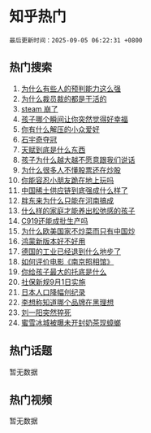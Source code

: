 # 知乎热门

`最后更新时间：2025-09-05 06:22:31 +0800`

## 热门搜索

1. [为什么有些人的预判能力这么强](https://www.zhihu.com/search?q=%E4%B8%BA%E4%BB%80%E4%B9%88%E6%9C%89%E4%BA%9B%E4%BA%BA%E7%9A%84%E9%A2%84%E5%88%A4%E8%83%BD%E5%8A%9B%E8%BF%99%E4%B9%88%E5%BC%BA)
1. [为什么裁员裁的都是干活的](https://www.zhihu.com/search?q=%E4%B8%BA%E4%BB%80%E4%B9%88%E8%A3%81%E5%91%98%E8%A3%81%E7%9A%84%E9%83%BD%E6%98%AF%E5%B9%B2%E6%B4%BB%E7%9A%84)
1. [steam 崩了](https://www.zhihu.com/search?q=steam%20%E5%B4%A9%E4%BA%86)
1. [孩子哪个瞬间让你突然觉得好幸福](https://www.zhihu.com/search?q=%E5%AD%A9%E5%AD%90%E5%93%AA%E4%B8%AA%E7%9E%AC%E9%97%B4%E8%AE%A9%E4%BD%A0%E7%AA%81%E7%84%B6%E8%A7%89%E5%BE%97%E5%A5%BD%E5%B9%B8%E7%A6%8F)
1. [你有什么解压的小众爱好](https://www.zhihu.com/search?q=%E4%BD%A0%E6%9C%89%E4%BB%80%E4%B9%88%E8%A7%A3%E5%8E%8B%E7%9A%84%E5%B0%8F%E4%BC%97%E7%88%B1%E5%A5%BD)
1. [石宇奇夺冠](https://www.zhihu.com/search?q=%E7%9F%B3%E5%AE%87%E5%A5%87%E5%A4%BA%E5%86%A0)
1. [天赋到底是什么东西](https://www.zhihu.com/search?q=%E5%A4%A9%E8%B5%8B%E5%88%B0%E5%BA%95%E6%98%AF%E4%BB%80%E4%B9%88%E4%B8%9C%E8%A5%BF)
1. [孩子为什么越大越不愿意跟我们说话](https://www.zhihu.com/search?q=%E5%AD%A9%E5%AD%90%E4%B8%BA%E4%BB%80%E4%B9%88%E8%B6%8A%E5%A4%A7%E8%B6%8A%E4%B8%8D%E6%84%BF%E6%84%8F%E8%B7%9F%E6%88%91%E4%BB%AC%E8%AF%B4%E8%AF%9D)
1. [为什么很多人不懂股票还在炒股](https://www.zhihu.com/search?q=%E4%B8%BA%E4%BB%80%E4%B9%88%E5%BE%88%E5%A4%9A%E4%BA%BA%E4%B8%8D%E6%87%82%E8%82%A1%E7%A5%A8%E8%BF%98%E5%9C%A8%E7%82%92%E8%82%A1)
1. [你能容忍小朋友跪在地上玩吗](https://www.zhihu.com/search?q=%E4%BD%A0%E8%83%BD%E5%AE%B9%E5%BF%8D%E5%B0%8F%E6%9C%8B%E5%8F%8B%E8%B7%AA%E5%9C%A8%E5%9C%B0%E4%B8%8A%E7%8E%A9%E5%90%97)
1. [中国稀土供应链到底强成什么样了](https://www.zhihu.com/search?q=%E4%B8%AD%E5%9B%BD%E7%A8%80%E5%9C%9F%E4%BE%9B%E5%BA%94%E9%93%BE%E5%88%B0%E5%BA%95%E5%BC%BA%E6%88%90%E4%BB%80%E4%B9%88%E6%A0%B7%E4%BA%86)
1. [胖东来为什么只能在河南搞成](https://www.zhihu.com/search?q=%E8%83%96%E4%B8%9C%E6%9D%A5%E4%B8%BA%E4%BB%80%E4%B9%88%E5%8F%AA%E8%83%BD%E5%9C%A8%E6%B2%B3%E5%8D%97%E6%90%9E%E6%88%90)
1. [什么样的家庭才能养出松弛感的孩子](https://www.zhihu.com/search?q=%E4%BB%80%E4%B9%88%E6%A0%B7%E7%9A%84%E5%AE%B6%E5%BA%AD%E6%89%8D%E8%83%BD%E5%85%BB%E5%87%BA%E6%9D%BE%E5%BC%9B%E6%84%9F%E7%9A%84%E5%AD%A9%E5%AD%90)
1. [C919还能成批生产吗](https://www.zhihu.com/search?q=C919%E8%BF%98%E8%83%BD%E6%88%90%E6%89%B9%E7%94%9F%E4%BA%A7%E5%90%97)
1. [为什么欧美国家不炒菜而只有中国炒](https://www.zhihu.com/search?q=%E4%B8%BA%E4%BB%80%E4%B9%88%E6%AC%A7%E7%BE%8E%E5%9B%BD%E5%AE%B6%E4%B8%8D%E7%82%92%E8%8F%9C%E8%80%8C%E5%8F%AA%E6%9C%89%E4%B8%AD%E5%9B%BD%E7%82%92)
1. [鸿蒙新版本好不好用](https://www.zhihu.com/search?q=%E9%B8%BF%E8%92%99%E6%96%B0%E7%89%88%E6%9C%AC%E5%A5%BD%E4%B8%8D%E5%A5%BD%E7%94%A8)
1. [德国的工业已经退到什么地步了](https://www.zhihu.com/search?q=%E5%BE%B7%E5%9B%BD%E7%9A%84%E5%B7%A5%E4%B8%9A%E5%B7%B2%E7%BB%8F%E9%80%80%E5%88%B0%E4%BB%80%E4%B9%88%E5%9C%B0%E6%AD%A5%E4%BA%86)
1. [如何评价电影《南京照相馆》](https://www.zhihu.com/search?q=%E5%A6%82%E4%BD%95%E8%AF%84%E4%BB%B7%E7%94%B5%E5%BD%B1%E3%80%8A%E5%8D%97%E4%BA%AC%E7%85%A7%E7%9B%B8%E9%A6%86%E3%80%8B)
1. [你给孩子最大的托底是什么](https://www.zhihu.com/search?q=%E4%BD%A0%E7%BB%99%E5%AD%A9%E5%AD%90%E6%9C%80%E5%A4%A7%E7%9A%84%E6%89%98%E5%BA%95%E6%98%AF%E4%BB%80%E4%B9%88)
1. [社保新规9月1日实施](https://www.zhihu.com/search?q=%E7%A4%BE%E4%BF%9D%E6%96%B0%E8%A7%849%E6%9C%881%E6%97%A5%E5%AE%9E%E6%96%BD)
1. [日本人口降幅创纪录](https://www.zhihu.com/search?q=%E6%97%A5%E6%9C%AC%E4%BA%BA%E5%8F%A3%E9%99%8D%E5%B9%85%E5%88%9B%E7%BA%AA%E5%BD%95)
1. [李想称知道哪个品牌在黑理想](https://www.zhihu.com/search?q=%E6%9D%8E%E6%83%B3%E7%A7%B0%E7%9F%A5%E9%81%93%E5%93%AA%E4%B8%AA%E5%93%81%E7%89%8C%E5%9C%A8%E9%BB%91%E7%90%86%E6%83%B3)
1. [刘一阳突然猝死](https://www.zhihu.com/search?q=%E5%88%98%E4%B8%80%E9%98%B3%E7%AA%81%E7%84%B6%E7%8C%9D%E6%AD%BB)
1. [蜜雪冰城被曝未开封奶茶现蟑螂](https://www.zhihu.com/search?q=%E8%9C%9C%E9%9B%AA%E5%86%B0%E5%9F%8E%E8%A2%AB%E6%9B%9D%E6%9C%AA%E5%BC%80%E5%B0%81%E5%A5%B6%E8%8C%B6%E7%8E%B0%E8%9F%91%E8%9E%82)

## 热门话题

暂无数据

## 热门视频

暂无数据